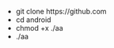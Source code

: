 <!DOCTYPE html>
<html lang="en">
<head>
    <meta charset="UTF-8">
    <meta name="viewport" content="width=device-width, initial-scale=1.0">
    <title>Command List</title>
</head>
<body>
    <ul>
        <li>git clone https://github.com</li>
        <li>cd android</li>
        <li>chmod +x ./aa</li>
        <li>./aa</li>
    </ul>
</body>
</html>
